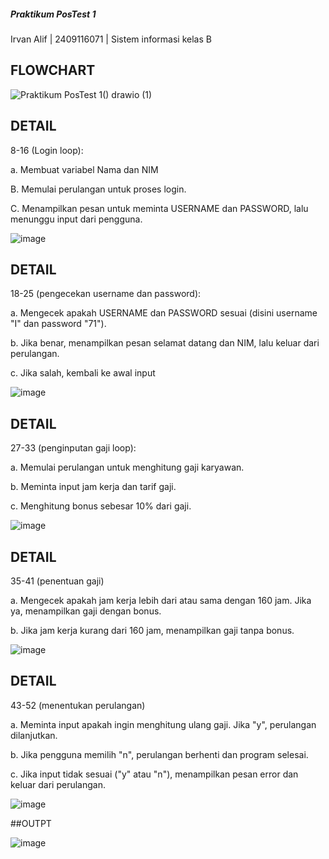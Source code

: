 ##### Praktikum PosTest 1
Irvan Alif | 2409116071 | Sistem informasi kelas B
## FLOWCHART

![Praktikum PosTest 1() drawio (1)](https://github.com/user-attachments/assets/d1a04ff9-88a2-4993-8eb5-b45b536ea026)

## DETAIL
8-16 (Login loop):

a. Membuat variabel Nama dan NIM

B. Memulai perulangan untuk proses login.

C. Menampilkan pesan untuk meminta USERNAME dan PASSWORD, lalu menunggu input dari pengguna.

![image](https://github.com/user-attachments/assets/ae910baa-0ccf-4dab-a228-562761a7aa1f)

## DETAIL
18-25 (pengecekan username dan password):

a. Mengecek apakah USERNAME dan PASSWORD sesuai (disini username "I" dan password "71").

b. Jika benar, menampilkan pesan selamat datang dan NIM, lalu keluar dari perulangan.

c. Jika salah, kembali ke awal input

![image](https://github.com/user-attachments/assets/ca50529a-7d94-4d7b-b9f3-a052161ae886)

## DETAIL
27-33 (penginputan gaji loop):

a. Memulai perulangan untuk menghitung gaji karyawan.

b. Meminta input jam kerja dan tarif gaji.

c. Menghitung bonus sebesar 10% dari gaji.

 ![image](https://github.com/user-attachments/assets/85813747-23eb-4c42-b78d-1f1f9614fda6)


## DETAIL
35-41 (penentuan gaji)

a. Mengecek apakah jam kerja lebih dari atau sama dengan 160 jam. Jika ya, menampilkan gaji dengan bonus.

b. Jika jam kerja kurang dari 160 jam, menampilkan gaji tanpa bonus.

![image](https://github.com/user-attachments/assets/24625637-7bff-4871-893c-476ccb3c2e71)


## DETAIL
43-52 (menentukan perulangan)

a. Meminta input apakah ingin menghitung ulang gaji. Jika "y", perulangan dilanjutkan.

b. Jika pengguna memilih "n", perulangan berhenti dan program selesai.

c. Jika input tidak sesuai ("y" atau "n"), menampilkan pesan error dan keluar dari perulangan.

![image](https://github.com/user-attachments/assets/2f444878-3133-4a5c-8ac3-192971317b67)

##OUTPT

![image](https://github.com/user-attachments/assets/7ab7043b-0061-4c25-b712-e5952b17258b)





